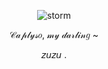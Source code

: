 <p align="center">
<img src="https://cdn.discordapp.com/attachments/1294306842918518798/1363570766884372651/Untitled271_20250421014239.png?ex=68072c7c&is=6805dafc&hm=224f6901775c09881b2a89abc40caf3f9559626d5aeb16691ebd3d2e960bf1c6&=&format=webp&quality=lossless&width=820&height=463" alt="storm">
</p>
<p align="center">
𝒞𝒶𝓅𝓁𝓎𝓈𝑜, 𝓂𝓎 𝒹𝒶𝓇𝓁𝒾𝓃𝑔 ~
</p>
<p align="center">
𝘻𝘶𝘻𝘶 .
</p>
